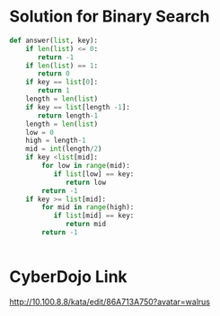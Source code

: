 # Solution for Binary Search
```python
def answer(list, key):
    if len(list) <= 0:
       return -1
    if len(list) == 1:
       return 0
    if key == list[0]:
       return 1
    length = len(list)
    if key == list[length -1]:
       return length-1
    length = len(list)
    low = 0
    high = length-1
    mid = int(length/2)
    if key <list[mid]:
        for low in range(mid):
           if list[low] == key:
              return low
        return -1
    if key >= list[mid]:
        for mid in range(high):
           if list[mid] == key:
              return mid
        return -1
        
```
# CyberDojo Link
http://10.100.8.8/kata/edit/86A713A750?avatar=walrus
